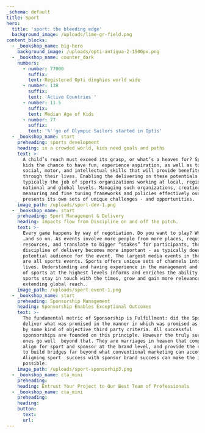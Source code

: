 ```yaml
---
_schema: default
title: Sport
hero:
  title: 'sport: the bleeding edge'
  background_image: /uploads/lime-gr-field.png
content_blocks:
  - _bookshop_name: big-hero
    background_image: /uploads/opti-antigua-2-1500px.png
  - _bookshop_name: counter_dark
    numbers:
      - number: 77000
        suffix:
        text: Registered Opti dinghies world wide
      - number: 138
        suffix:
        text: 'Active Countries '
      - number: 11.5
        suffix:
        text: Median Age of Kids
      - number: 77
        suffix:
        text: '%''ge of Olympic Sailors started in Optis'
  - _bookshop_name: start
    preheading: sports development
    heading: in a crowded world, kids need goals and paths
    text: >-
      A child’s reach must exceed its grasp, or what’s a heaven for? Sport gives
      kids the chance to have fun, experience aspiration, as well as to learn
      social, motor, and intellectual skills that will provide benefits all
      through their lives. Enabling the delivering on these potentials is
      typically the job of sports organizations working at local, regional,
      national and global levels. Managing such organizations, creating,
      measuring and fine tuning frameworks and policies effectively over time,
      presents its own sets of unique challenges - and opportunities.
    image_path: /uploads/sport-dev-1.png
  - _bookshop_name: start
    preheading: Sport Management & Delivery
    heading: Impacts flow from Discipline on and off the pitch.
    text: >-
      Every game happens by way of negotiation. Do you want to play? What rules?
      …and so on. As events involve more people from more places, require more
      resources, and translate to bigger “stakes” for participants, the
      discipline of delivery becomes more important - as typically does the
      potential audience for the event. The largest media events in the world
      are all sports events. Sports offers unique sets of channels into peoples’
      lives. Understanding and having experience in the management and delivery
      of sports at the highest levels informs and enriches the ability to help
      sports stay in touch with the times, grow and gain more relevance while
      extending global reach..
    image_path: /uploads/sport-event-1.png
  - _bookshop_name: start
    preheading: Sponsorship Management
    heading: Sponsorship Enables Exceptional Outcomes
    text: >-
      The fundamental metric of Sponsorship is Fulfillment: did the Sponsorship
      deliver what was promised in the manner in which was promised as measured 
      by some kind of objective third party criteria. All successful
      sponsorships are founded on this principle. However the truly successful
      ones go well  beyond that. They are marriages in heaven that completely
      align for sport and sponsor at the brand level, and provide the capacity
      to build bridges far beyond what conventional marketing can accomplish.
      Aligning sport  success with sponsor brand success can make the impossible
      possible.
    image_path: /uploads/sport-sponsorhip3.png
  - _bookshop_name: cta_mini
    preheading:
    heading: Entrust Your Project to Our Best Team of Professionals
  - _bookshop_name: cta_mini
    preheading:
    heading:
    button:
      text:
      url:
---
```


